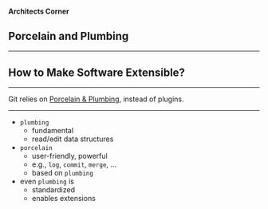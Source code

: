 #### Architects Corner

## Porcelain and Plumbing


---


## How to Make Software Extensible?


---


Git relies on [Porcelain & Plumbing](https://git-scm.com/book/en/v2/Git-Internals-Plumbing-and-Porcelain), instead of plugins.



---


* `plumbing`
  - fundamental
  - read/edit data structures
* `porcelain`
  - user-friendly, powerful
  - e.g., `log`, `commit`, `merge`, ... 
  - based on `plumbing`
* even `plumbing` is 
  - standardized
  - enables extensions


